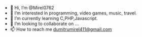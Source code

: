 - 👋 Hi, I’m @Mirel0762
- 👀 I’m interested in programming, video games, music, travel.
- 🌱 I’m currently learning C,PHP,Javascript.
- 💞️ I’m looking to collaborate on ...
- 📫 How to reach me dumitrumirel411@gmail.com

<!---
Mirel0762/Mirel0762 is a ✨ special ✨ repository because its `README.md` (this file) appears on your GitHub profile.
You can click the Preview link to take a look at your changes.
--->
